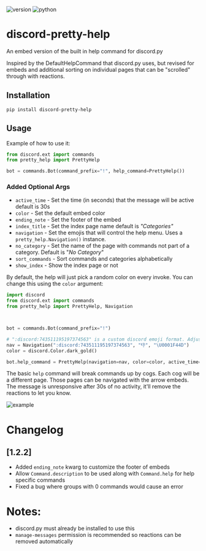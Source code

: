 ![version](https://img.shields.io/pypi/v/discord-pretty-help) ![python](https://img.shields.io/badge/python-3.6+-blue)

# discord-pretty-help

An embed version of the built in help command for discord.py

Inspired by the DefaultHelpCommand that discord.py uses, but revised for embeds and additional sorting on individual pages that can be "scrolled" through with reactions.

## Installation

`pip install discord-pretty-help`

## Usage

Example of how to use it:

```python
from discord.ext import commands
from pretty_help import PrettyHelp

bot = commands.Bot(command_prefix="!", help_command=PrettyHelp())
```

### Added Optional Args

- `active_time` - Set the time (in seconds) that the message will be active default is 30s
- `color` - Set the default embed color
- `ending_note` - Set the footer of the embed
- `index_title` - Set the index page name default is *"Categories"*
- `navigation` - Set the emojis that will control the help menu. Uses a `pretty_help.Navigation()` instance.
- `no_category` - Set the name of the page with commands not part of a category. Default is "*No Category*"
- `sort_commands` - Sort commands and categories alphabetically
- `show_index` - Show the index page or not


By default, the help will just pick a random color on every invoke. You can change this using the `color` argument:

```python
import discord
from discord.ext import commands
from pretty_help import PrettyHelp, Navigation



bot = commands.Bot(command_prefix="!")

# ":discord:743511195197374563" is a custom discord emoji format. Adjust to match your own custom emoji.
nav = Navigation(":discord:743511195197374563", "👎", "\U0001F44D")
color = discord.Color.dark_gold()

bot.help_command = PrettyHelp(navigation=nav, color=color, active_time=5)

```

The basic `help` command will break commands up by cogs. Each cog will be a different page. Those pages can be navigated with
the arrow embeds. The message is unresponsive after 30s of no activity, it'll remove the reactions to let you know.

![example](https://raw.githubusercontent.com/stroupbslayen/discord-pretty-help/master/images/example.gif)

# Changelog

## [1.2.2]
- Added `ending_note` kwarg to customize the footer of embeds
- Allow `Command.description` to be used along with `Command.help` for help specific commands
- Fixed a bug where groups with 0 commands would cause an error

# Notes:

- discord.py must already be installed to use this
- `manage-messages` permission is recommended so reactions can be removed automatically

